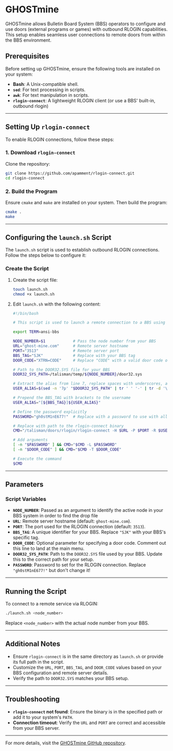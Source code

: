 # GHOSTmine

GHOSTmine allows Bulletin Board System (BBS) operators to configure and use doors (external programs or games) with outbound RLOGIN capabilities. This setup enables seamless user connections to remote doors from within the BBS environment.

## Prerequisites

Before setting up GHOSTmine, ensure the following tools are installed on your system:

- **Bash**: A Unix-compatible shell.
- **`sed`**: For text processing in scripts.
- **`awk`**: For text manipulation in scripts.
- **`rlogin-connect`**: A lightweight RLOGIN client (or use a BBS' built-in, outbound rlogin)

---

## Setting Up `rlogin-connect`

To enable RLOGIN connections, follow these steps:

### 1. Download `rlogin-connect`
Clone the repository:
```bash
git clone https://github.com/apamment/rlogin-connect.git
cd rlogin-connect
```

### 2. Build the Program
Ensure `cmake` and `make` are installed on your system. Then build the program:
```bash
cmake .
make
```

---

## Configuring the `launch.sh` Script

The `launch.sh` script is used to establish outbound RLOGIN connections. Follow the steps below to configure it:

### Create the Script

1. Create the script file:
   ```bash
   touch launch.sh
   chmod +x launch.sh
   ```

2. Edit `launch.sh` with the following content:
   ```bash
   #!/bin/bash

   # This script is used to launch a remote connection to a BBS using the rlogin-connect client

   export TERM=ansi-bbs

   NODE_NUMBER=$1            # Pass the node number from your BBS
   URL="ghost-mine.com"      # Remote server hostname
   PORT="3513"               # Remote server port
   BBS_TAG="SJK"             # Replace with your BBS tag
   DOOR_CODE="XTRN=CODE"     # Replace "CODE" with a valid door code or leave empty for the main menu

   # Path to the DOOR32.SYS file for your BBS
   DOOR32_SYS_PATH=/talisman/temp/${NODE_NUMBER}/door32.sys

   # Extract the alias from line 7, replace spaces with underscores, and remove trailing whitespace/newlines
   USER_ALIAS=$(sed -n '7p' "$DOOR32_SYS_PATH" | tr ' ' '-' | tr -d '\r' | awk '{$1=$1};1')

   # Prepend the BBS_TAG with brackets to the username
   USER_ALIAS="[${BBS_TAG}]${USER_ALIAS}"

   # Define the password explicitly
   PASSWORD="gh0stM1nE677!"  # Replace with a password to use with all your users for the remote server

   # Replace with path to the rlogin-connect binary
   CMD="/talisman/doors/rlogin/rlogin-connect -H $URL -P $PORT -R $USER_ALIAS"

   # Add arguments
   [ -n "$PASSWORD" ] && CMD="$CMD -L $PASSWORD"
   [ -n "$DOOR_CODE" ] && CMD="$CMD -T $DOOR_CODE"

   # Execute the command
   $CMD
   ```

---

## Parameters

### Script Variables
- **`NODE_NUMBER`**: Passed as an argument to identify the active node in your BBS system in order to find the drop file
- **`URL`**: Remote server hostname (default: `ghost-mine.com`).
- **`PORT`**: The port used for the RLOGIN connection (default: `3513`).
- **`BBS_TAG`**: A unique identifier for your BBS. Replace `"SJK"` with your BBS's specific tag.
- **`DOOR_CODE`**: Optional parameter for specifying a door code. Comment out this line to land at the main menu.
- **`DOOR32_SYS_PATH`**: Path to the `DOOR32.SYS` file used by your BBS. Update this to the correct path for your setup.
- **`PASSWORD`**: Password to set for the RLOGIN connection. Replace `"gh0stM1nE677!"` but don't change it!

---

## Running the Script

To connect to a remote service via RLOGIN:
```bash
./launch.sh <node_number>
```
Replace `<node_number>` with the actual node number from your BBS.

---

## Additional Notes

- Ensure `rlogin-connect` is in the same directory as `launch.sh` or provide its full path in the script.
- Customize the `URL`, `PORT`, `BBS_TAG`, and `DOOR_CODE` values based on your BBS configuration and remote server details.
- Verify the path to `DOOR32.SYS` matches your BBS setup.

---

## Troubleshooting

- **`rlogin-connect` not found**: Ensure the binary is in the specified path or add it to your system's `PATH`.
- **Connection timeout**: Verify the `URL` and `PORT` are correct and accessible from your BBS server.

---

For more details, visit the [GHOSTmine GitHub repository](https://github.com/robbiew/GHOSTmine).
